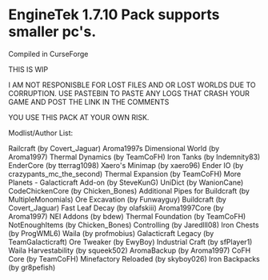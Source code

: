 # EngineTek 1.7.10 Pack supports smaller pc's.
Compiled in CurseForge

THIS IS WIP

I AM NOT RESPONISBLE FOR LOST FILES AND OR LOST WORLDS DUE TO CORRUPTION. USE PASTEBIN TO PASTE ANY LOGS THAT CRASH YOUR GAME AND POST THE LINK IN THE COMMENTS

YOU USE THIS PACK AT YOUR OWN RISK. 


Modlist/Author List:

Railcraft (by Covert_Jaguar)
Aroma1997s Dimensional World (by Aroma1997)
Thermal Dynamics (by TeamCoFH)
Iron Tanks (by Indemnity83)
EnderCore (by tterrag1098)
Xaero's Minimap (by xaero96)
Ender IO (by crazypants_mc_the_second)
Thermal Expansion (by TeamCoFH)
More Planets - Galacticraft Add-on (by SteveKunG)
UniDict (by WanionCane)
CodeChickenCore (by Chicken_Bones)
Additional Pipes for Buildcraft (by MultipleMonomials)
Ore Excavation (by Funwayguy)
Buildcraft (by Covert_Jaguar)
Fast Leaf Decay (by olafskiii)
Aroma1997Core (by Aroma1997)
NEI Addons (by bdew)
Thermal Foundation (by TeamCoFH)
NotEnoughItems (by Chicken_Bones)
Controlling (by Jaredlll08)
Iron Chests (by ProgWML6)
Waila (by profmobius)
Galacticraft Legacy (by TeamGalacticraft)
Ore Tweaker (by EwyBoy)
Industrial Craft (by sfPlayer1)
Waila Harvestability (by squeek502)
AromaBackup (by Aroma1997)
CoFH Core (by TeamCoFH)
Minefactory Reloaded (by skyboy026)
Iron Backpacks (by gr8pefish)



  
